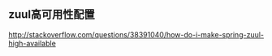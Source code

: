 


## zuul高可用性配置

http://stackoverflow.com/questions/38391040/how-do-i-make-spring-zuul-high-available